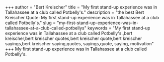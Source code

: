 +++
author = "Bert Kreischer"
title = "My first stand-up experience was in Tallahassee at a club called Potbelly's."
description = "the best Bert Kreischer Quote: My first stand-up experience was in Tallahassee at a club called Potbelly's."
slug = "my-first-stand-up-experience-was-in-tallahassee-at-a-club-called-potbellys"
keywords = "My first stand-up experience was in Tallahassee at a club called Potbelly's.,bert kreischer,bert kreischer quotes,bert kreischer quote,bert kreischer sayings,bert kreischer saying,quotes, sayings,quote, saying, motivation"
+++
My first stand-up experience was in Tallahassee at a club called Potbelly's.
